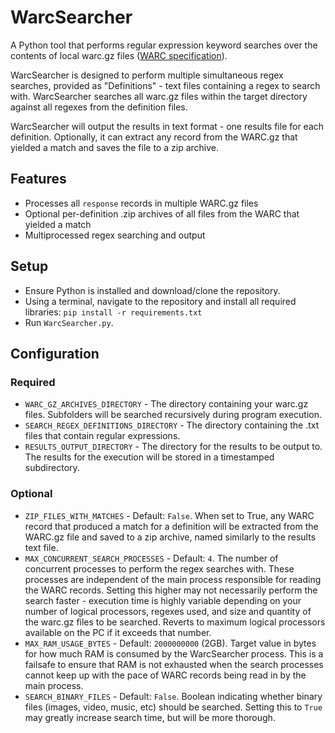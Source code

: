 # WarcSearcher

A Python tool that performs regular expression keyword searches over the contents of local warc.gz files ([WARC specification](https://iipc.github.io/warc-specifications/specifications/warc-format/warc-1.1/)).

WarcSearcher is designed to perform multiple simultaneous regex searches, provided as "Definitions" - text files containing a regex to search with. WarcSearcher searches all warc.gz files within the target directory against all regexes from the definition files.

WarcSearcher will output the results in text format - one results file for each definition. Optionally, it can extract any record from the WARC.gz that yielded a match and saves the file to a zip archive.

## Features

* Processes all `response` records in multiple WARC.gz files
* Optional per-definition .zip archives of all files from the WARC that yielded a match
* Multiprocessed regex searching and output

## Setup

* Ensure Python is installed and download/clone the repository.
* Using a terminal, navigate to the repository and install all required libraries: `pip install -r requirements.txt`
* Run `WarcSearcher.py`.

## Configuration

### Required

* `WARC_GZ_ARCHIVES_DIRECTORY` - The directory containing your warc.gz files. Subfolders will be searched recursively during program execution.
* `SEARCH_REGEX_DEFINITIONS_DIRECTORY` - The directory containing the .txt files that contain regular expressions.
* `RESULTS_OUTPUT_DIRECTORY` - The directory for the results to be output to. The results for the execution will be stored in a timestamped subdirectory.

### Optional

* `ZIP_FILES_WITH_MATCHES` - Default: `False`. When set to True, any WARC record that produced a match for a definition will be extracted from the WARC.gz file and saved to a zip archive, named similarly to the results text file.
* `MAX_CONCURRENT_SEARCH_PROCESSES` - Default: `4`. The number of concurrent processes to perform the regex searches with. These processes are independent of the main process responsible for reading the WARC records. Setting this higher may not necessarily perform the search faster - execution time is highly variable depending on your number of logical processors, regexes used, and size and quantity of the warc.gz files to be searched. Reverts to maximum logical processors available on the PC if it exceeds that number.
* `MAX_RAM_USAGE_BYTES` - Default: `2000000000` (2GB). Target value in bytes for how much RAM is consumed by the WarcSearcher process. This is a failsafe to ensure that RAM is not exhausted when the search processes cannot keep up with the pace of WARC records being read in by the main process.
* `SEARCH_BINARY_FILES` - Default: `False`. Boolean indicating whether binary files (images, video, music, etc) should be searched. Setting this to `True` may greatly increase search time, but will be more thorough.
